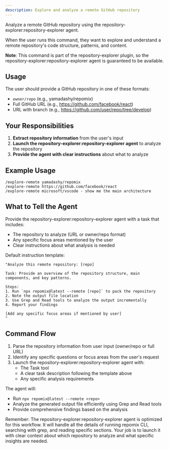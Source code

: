 ```yaml
---
description: Explore and analyze a remote GitHub repository
---
```


Analyze a remote GitHub repository using the repository-explorer:repository-explorer agent.

When the user runs this command, they want to explore and understand a remote repository's code structure, patterns, and content.

**Note**: This command is part of the repository-explorer plugin, so the repository-explorer:repository-explorer agent is guaranteed to be available.

## Usage

The user should provide a GitHub repository in one of these formats:
- `owner/repo` (e.g., yamadashy/repomix)
- Full GitHub URL (e.g., https://github.com/facebook/react)
- URL with branch (e.g., https://github.com/user/repo/tree/develop)

## Your Responsibilities

1. **Extract repository information** from the user's input
2. **Launch the repository-explorer:repository-explorer agent** to analyze the repository
3. **Provide the agent with clear instructions** about what to analyze

## Example Usage

```
/explore-remote yamadashy/repomix
/explore-remote https://github.com/facebook/react
/explore-remote microsoft/vscode - show me the main architecture
```

## What to Tell the Agent

Provide the repository-explorer:repository-explorer agent with a task that includes:
- The repository to analyze (URL or owner/repo format)
- Any specific focus areas mentioned by the user
- Clear instructions about what analysis is needed

Default instruction template:
```
"Analyze this remote repository: [repo]

Task: Provide an overview of the repository structure, main components, and key patterns.

Steps:
1. Run `npx repomix@latest --remote [repo]` to pack the repository
2. Note the output file location
3. Use Grep and Read tools to analyze the output incrementally
4. Report your findings

[Add any specific focus areas if mentioned by user]
"
```

## Command Flow

1. Parse the repository information from user input (owner/repo or full URL)
2. Identify any specific questions or focus areas from the user's request
3. Launch the repository-explorer:repository-explorer agent with:
   - The Task tool
   - A clear task description following the template above
   - Any specific analysis requirements

The agent will:
- Run `npx repomix@latest --remote <repo>`
- Analyze the generated output file efficiently using Grep and Read tools
- Provide comprehensive findings based on the analysis

Remember: The repository-explorer:repository-explorer agent is optimized for this workflow. It will handle all the details of running repomix CLI, searching with grep, and reading specific sections. Your job is to launch it with clear context about which repository to analyze and what specific insights are needed.
